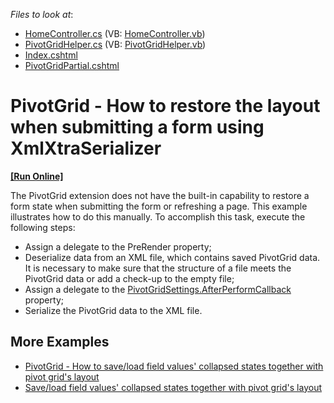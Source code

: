
*Files to look at*:

* [HomeController.cs](./CS/WebSite/Controllers/HomeController.cs) (VB: [HomeController.vb](./VB/WebSite/Controllers/HomeController.vb))
* [PivotGridHelper.cs](./CS/WebSite/Controllers/PivotGridHelper.cs) (VB: [PivotGridHelper.vb](./VB/WebSite/Controllers/PivotGridHelper.vb))
* [Index.cshtml](./CS/WebSite/Views/Home/Index.cshtml)
* [PivotGridPartial.cshtml](./CS/WebSite/Views/Home/PivotGridPartial.cshtml)

# PivotGrid - How to restore the layout when submitting a form using XmlXtraSerializer
<!-- run online -->
**[[Run Online]](https://codecentral.devexpress.com/e4215/)**
<!-- run online end -->


The PivotGrid extension does not have the built-in capability to restore a form state when submitting the form or refreshing a page. This example illustrates how to do this manually. To accomplish this task, execute the following steps:

- Assign a delegate to the PreRender property;
- Deserialize data from an XML file, which contains saved PivotGrid data. It is necessary to make sure that the structure of a file meets the PivotGrid data or add a check-up to the empty file;
- Assign a delegate to the [PivotGridSettings.AfterPerformCallback](https://docs.devexpress.com/AspNetMvc/DevExpress.Web.Mvc.PivotGridSettings.AfterPerformCallback) property;
- Serialize the PivotGrid data to the XML file.


## More Examples 

- [PivotGrid - How to save/load field values' collapsed states together with pivot grid's layout](https://github.com/DevExpress-Examples/pivotgrid-how-to-save-load-field-values-collapsed-states-together-with-pivot-grids-layout-e4219)
- [Save/load field values' collapsed states together with pivot grid's layout](https://github.com/DevExpress-Examples/save-load-field-values-collapsed-states-together-with-pivot-grids-layout-e20015)


